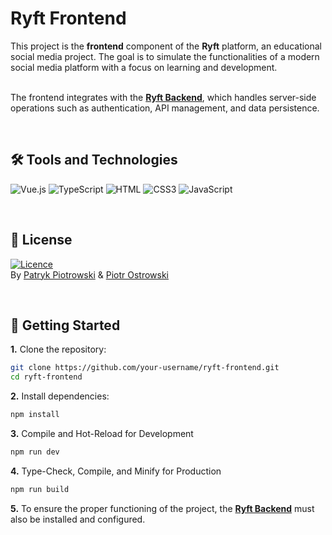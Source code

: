 # Ryft Frontend
This project is the **frontend** component of the **Ryft** platform, an educational social media project. The goal is to simulate the functionalities of a modern social media platform with a focus on learning and development.<br><br>

The frontend integrates with the **[Ryft Backend](https://github.com/Xdellta/Ryft-Backend)**, which handles server-side operations such as authentication, API management, and data persistence.

<br>

## 🛠️ Tools and Technologies
![Vue.js](https://img.shields.io/badge/Vue.js-35495E?style=for-the-badge&logo=vuedotjs&logoColor=4FC08D)
![TypeScript](https://img.shields.io/badge/typescript-%23007ACC.svg?style=for-the-badge&logo=typescript&logoColor=white)
![HTML](https://img.shields.io/badge/HTML5-E34F26?style=for-the-badge&logo=html5&logoColor=white)
![CSS3](https://img.shields.io/badge/CSS3-1572B6?style=for-the-badge&logo=css3&logoColor=white)
![JavaScript](https://img.shields.io/badge/JavaScript-F7DF1E?style=for-the-badge&logo=javascript&logoColor=black)

<br>

## 📜 License
[![Licence](https://img.shields.io/github/license/Ileriayo/markdown-badges?style=for-the-badge)](./LICENSE)<br>
By [Patryk Piotrowski](https://github.com/Xdellta) & [Piotr Ostrowski](https://github.com/PiotrO9)

<br>

## 🚀 Getting Started
**1.** Clone the repository:
```sh
git clone https://github.com/your-username/ryft-frontend.git  
cd ryft-frontend  
```

**2.** Install dependencies:
```sh
npm install
```

**3.** Compile and Hot-Reload for Development
```sh
npm run dev
```

**4.** Type-Check, Compile, and Minify for Production
```sh
npm run build
```

**5.** To ensure the proper functioning of the project, the **[Ryft Backend](https://github.com/Xdellta/Ryft-Backend)** must also be installed and configured.